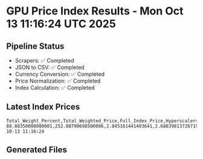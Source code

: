 # GPU Price Index Results - Mon Oct 13 11:16:24 UTC 2025

## Pipeline Status
- Scrapers: ✅ Completed
- JSON to CSV: ✅ Completed
- Currency Conversion: ✅ Completed
- Price Normalization: ✅ Completed
- Index Calculation: ✅ Completed

## Latest Index Prices
```
Total_Weight_Percent,Total_Weighted_Price,Full_Index_Price,Hyperscalers_Only_Price,Non_Hyperscalers_Only_Price,Hyperscaler_Weight,Non_Hyperscaler_Weight,Calculation_Date
88.88350000000001,252.88790698500006,2.845161441493641,2.688398137267192,3.1100747499508232,55.84,33.043499999999995,2025-10-13 11:16:24
```

## Generated Files
```
```
